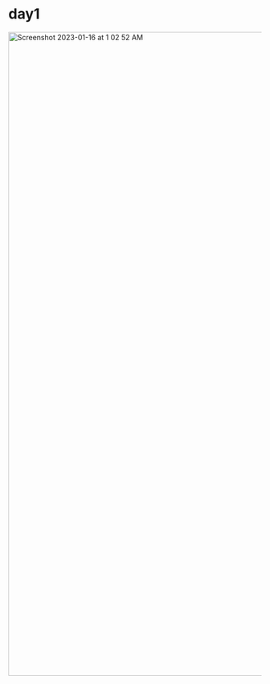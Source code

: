 # day1

<img width="1280" alt="Screenshot 2023-01-16 at 1 02 52 AM" src="https://user-images.githubusercontent.com/49956754/212562972-baec52b2-d08c-44ac-9443-0ad3baaa3207.png">
